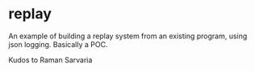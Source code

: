# replay

An example of building a replay system from an existing program,
using json logging. Basically a POC.

Kudos to Raman Sarvaria

